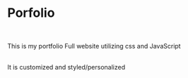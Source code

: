 # Porfolio
<br>
<p>This is my portfolio Full website utilizing css and JavaScript</p>
<br>
It is customized and styled/personalized
